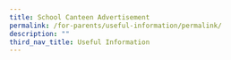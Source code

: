 ```yaml
---
title: School Canteen Advertisement
permalink: /for-parents/useful-information/permalink/
description: ""
third_nav_title: Useful Information
---
```


